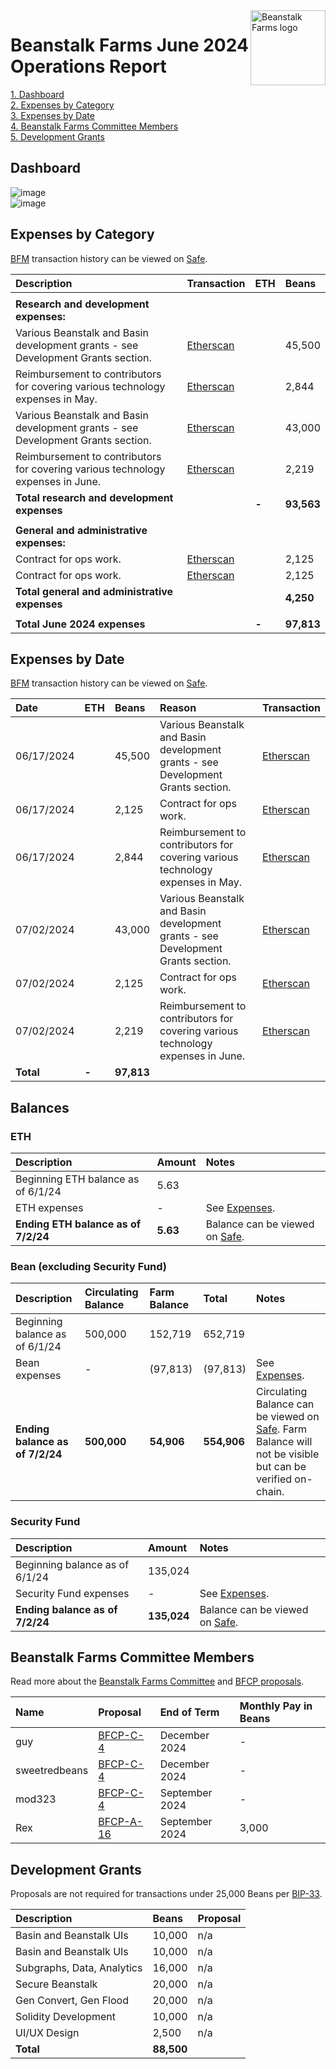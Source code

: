 <img src="https://arweave.net/jT_5PRnlx5T4olxEPanXO9m6ur5ho341aY4cmp9YNuM" alt="Beanstalk Farms logo" align="right" width="120" />

# Beanstalk Farms June 2024 Operations Report

[1. Dashboard](#dashboard)  
[2. Expenses by Category](#expenses-by-category)  
[3. Expenses by Date](#expenses-by-date)  
[4. Beanstalk Farms Committee Members](#beanstalk-farms-committee-members)  
[5. Development Grants](#development-grants)  

## Dashboard

![image](https://arweave.net/bptcFyzrxbLVu38FcX6b3Ciq_oxYtsX-N2hByKXdCDw)  
![image](https://arweave.net/WlikQuu8H0NBmYhNZ_ObgTE6zT1Tn2DeC1eM3mCet8U)  

## Expenses by Category

[BFM](https://docs.bean.money/almanac/governance/beanstalk-farms/bfm-dashboard) transaction history can be viewed on [Safe](https://app.safe.global/eth:0x21DE18B6A8f78eDe6D16C50A167f6B222DC08DF7/transactions/history).

| Description                                                                      | Transaction                                                                                             | ETH   | Beans      |
| :------------------------------------------------------------------------------- | :------------------------------------------------------------------------------------------------------ | :---- | :--------- |
|                                                                                  |                                                                                                         |       |            |
| **Research and development expenses:**                                           |                                                                                                         |       |            |
| Various Beanstalk and Basin development grants - see Development Grants section. | [Etherscan](https://etherscan.io/tx/0xc1f5eb7dcb8d749b9fc5422a00ce97acce484d074656bbffd5cce4cfbd1ef562) |       | 45,500     |
| Reimbursement to contributors for covering various technology expenses in May.   | [Etherscan](https://etherscan.io/tx/0xc1f5eb7dcb8d749b9fc5422a00ce97acce484d074656bbffd5cce4cfbd1ef562) |       | 2,844      |
| Various Beanstalk and Basin development grants - see Development Grants section. | [Etherscan](https://etherscan.io/tx/0x444a4fc109c0db38a5f4542cf93dfec6a2bcc395b53525b90155af7175c47645) |       | 43,000     |
| Reimbursement to contributors for covering various technology expenses in June.  | [Etherscan](https://etherscan.io/tx/0x444a4fc109c0db38a5f4542cf93dfec6a2bcc395b53525b90155af7175c47645) |       | 2,219      |
| **Total research and development expenses**                                      |                                                                                                         | **-** | **93,563** |
|                                                                                  |                                                                                                         |       |            |
| **General and administrative expenses:**                                         |                                                                                                         |       |            |
| Contract for ops work.                                                           | [Etherscan](https://etherscan.io/tx/0xc1f5eb7dcb8d749b9fc5422a00ce97acce484d074656bbffd5cce4cfbd1ef562) |       | 2,125      |
| Contract for ops work.                                                           | [Etherscan](https://etherscan.io/tx/0x444a4fc109c0db38a5f4542cf93dfec6a2bcc395b53525b90155af7175c47645) |       | 2,125      |
| **Total general and administrative expenses**                                    |                                                                                                         |       | **4,250**  |
|                                                                                  |                                                                                                         |       |            |
| **Total June 2024 expenses**                                                     |                                                                                                         | **-** | **97,813** |

## Expenses by Date

[BFM](https://docs.bean.money/almanac/governance/beanstalk-farms/bfm-dashboard) transaction history can be viewed on [Safe](https://app.safe.global/eth:0x21DE18B6A8f78eDe6D16C50A167f6B222DC08DF7/transactions/history).

| Date       | ETH   | Beans      | Reason                                                                           | Transaction                                                                                             |
| :--------- | :---- | :--------- | :------------------------------------------------------------------------------- | :------------------------------------------------------------------------------------------------------ |
| 06/17/2024 |       | 45,500     | Various Beanstalk and Basin development grants - see Development Grants section. | [Etherscan](https://etherscan.io/tx/0xc1f5eb7dcb8d749b9fc5422a00ce97acce484d074656bbffd5cce4cfbd1ef562) |
| 06/17/2024 |       | 2,125      | Contract for ops work.                                                           | [Etherscan](https://etherscan.io/tx/0xc1f5eb7dcb8d749b9fc5422a00ce97acce484d074656bbffd5cce4cfbd1ef562) |
| 06/17/2024 |       | 2,844      | Reimbursement to contributors for covering various technology expenses in May.   | [Etherscan](https://etherscan.io/tx/0xc1f5eb7dcb8d749b9fc5422a00ce97acce484d074656bbffd5cce4cfbd1ef562) |
| 07/02/2024 |       | 43,000     | Various Beanstalk and Basin development grants - see Development Grants section. | [Etherscan](https://etherscan.io/tx/0x444a4fc109c0db38a5f4542cf93dfec6a2bcc395b53525b90155af7175c47645) |
| 07/02/2024 |       | 2,125      | Contract for ops work.                                                           | [Etherscan](https://etherscan.io/tx/0x444a4fc109c0db38a5f4542cf93dfec6a2bcc395b53525b90155af7175c47645) |
| 07/02/2024 |       | 2,219      | Reimbursement to contributors for covering various technology expenses in June.  | [Etherscan](https://etherscan.io/tx/0x444a4fc109c0db38a5f4542cf93dfec6a2bcc395b53525b90155af7175c47645) |
| **Total**  | **-** | **97,813** |                                                                                  |                                                                                                         |

## Balances

### ETH

| Description                         | Amount   | Notes                                                                                                             |
| :---------------------------------- | :------- | :---------------------------------------------------------------------------------------------------------------- |
| Beginning ETH balance as of 6/1/24  | 5.63     |                                                                                                                   |
| ETH expenses                        | -        | See [Expenses](#expenses-by-category).                                                                            |
| **Ending ETH balance as of 7/2/24** | **5.63** | Balance can be viewed on [Safe](https://app.safe.global/eth:0x21DE18B6A8f78eDe6D16C50A167f6B222DC08DF7/balances). |

### Bean (excluding Security Fund)

| Description                     | Circulating Balance | Farm Balance | Total       | Notes                                                                                                                                                                                        |
| :------------------------------ | :------------------ | :----------- | :---------- | :------------------------------------------------------------------------------------------------------------------------------------------------------------------------------------------- |
| Beginning balance as of 6/1/24  | 500,000             | 152,719      | 652,719     |                                                                                                                                                                                              |
| Bean expenses                   | -                   | (97,813)     | (97,813)    | See [Expenses](#expenses-by-category).                                                                                                                                                       |
| **Ending balance as of 7/2/24** | **500,000**         | **54,906**   | **554,906** | Circulating Balance can be viewed on [Safe](https://app.safe.global/eth:0x21DE18B6A8f78eDe6D16C50A167f6B222DC08DF7/balances). Farm Balance will not be visible but can be verified on-chain. |

### Security Fund

| Description                     | Amount      | Notes                                                                                                             |
| :------------------------------ | :---------- | :---------------------------------------------------------------------------------------------------------------- |
| Beginning balance as of 6/1/24  | 135,024     |                                                                                                                   |
| Security Fund expenses          | -           | See [Expenses](#expenses-by-category).                                                                            |
| **Ending balance as of 7/2/24** | **135,024** | Balance can be viewed on [Safe](https://app.safe.global/eth:0x21DE18B6A8f78eDe6D16C50A167f6B222DC08DF7/balances). |

## Beanstalk Farms Committee Members

Read more about the [Beanstalk Farms Committee](https://docs.bean.money/almanac/governance/beanstalk-farms#beanstalk-farms-committee) and [BFCP proposals](https://docs.bean.money/almanac/governance/proposals#bfcp).

| Name          | Proposal                                                                     | End of Term    | Monthly Pay in Beans |
| :------------ | :--------------------------------------------------------------------------- | :------------- | :------------------- |
| guy           | [BFCP-C-4](https://arweave.net/DcWYtmUXfFk3wXEN7vr-bsHjXro6PoNV6XdrKtYDgJE)  | December 2024  | -                    |
| sweetredbeans | [BFCP-C-4](https://arweave.net/DcWYtmUXfFk3wXEN7vr-bsHjXro6PoNV6XdrKtYDgJE)  | December 2024  | -                    |
| mod323        | [BFCP-C-4](https://arweave.net/DcWYtmUXfFk3wXEN7vr-bsHjXro6PoNV6XdrKtYDgJE)  | September 2024 | -                    |
| Rex           | [BFCP-A-16](https://arweave.net/HhOwYuvz2a3cWt-_KQjf6sWMaD8qZpzRJmL-fw5O3qs) | September 2024 | 3,000                |

## Development Grants

Proposals are not required for transactions under 25,000 Beans per [BIP-33](https://arweave.net/-iklnExU_oJl3N2Lh0wnnGqeT8cTV0L6d6YOpbn2iKc#governance).

| Description                | Beans      | Proposal |
| :------------------------- | :--------- | :------- |
| Basin and Beanstalk UIs    | 10,000     | n/a      |
| Basin and Beanstalk UIs    | 10,000     | n/a      |
| Subgraphs, Data, Analytics | 16,000     | n/a      |
| Secure Beanstalk           | 20,000     | n/a      |
| Gen Convert, Gen Flood     | 20,000     | n/a      |
| Solidity Development       | 10,000     | n/a      |
| UI/UX Design               | 2,500      | n/a      |
| **Total**                  | **88,500** |          |
